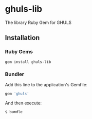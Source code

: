 # ghuls-lib
The library Ruby Gem for GHULS

## Installation
### Ruby Gems
```
gem install ghuls-lib
```

### Bundler
Add this line to the application's Gemfile:
``` ruby
gem 'ghuls'
```

And then execute:
```
$ bundle
```
